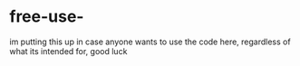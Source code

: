 # free-use-
im putting this up in case anyone wants to use the code here, regardless of what its intended for, good luck 
